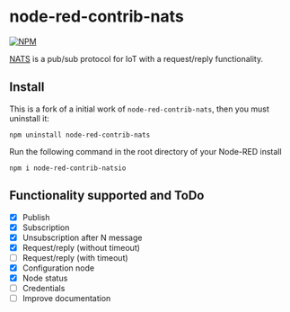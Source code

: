 node-red-contrib-nats
=====================

[![NPM](https://nodei.co/npm/node-red-contrib-natsio.png?compact=true)](https://nodei.co/npm/node-red-contrib-natsio/)

[NATS](http://www.nats.io/) is a pub/sub protocol for IoT with a request/reply functionality.

Install
-------

This is a fork of a initial work of `node-red-contrib-nats`, then you must uninstall it:

```
npm uninstall node-red-contrib-nats
```


Run the following command in the root directory of your Node-RED install

```
npm i node-red-contrib-natsio
```

Functionality supported and ToDo
-------------------------------

- [x] Publish
- [x] Subscription
- [x] Unsubscription after N message
- [x] Request/reply (without timeout)
- [ ] Request/reply (with timeout)
- [x] Configuration node
- [x] Node status
- [ ] Credentials
- [ ] Improve documentation
